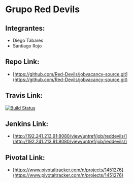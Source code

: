 # Grupo Red Devils

## Integrantes:

* Diego Tabares
* Santiago Rojo

## Repo Link:

* [https://github.com/Red-Devils/jobvacancy-source.git](https://github.com/Red-Devils/jobvacancy-source.git)

## Travis Link:

[![Build Status](https://travis-ci.org/Red-Devils/jobvacancy-source.svg)](https://travis-ci.org/Red-Devils/jobvacancy-source)

## Jenkins Link:

* [http://192.241.213.91:8080/view/untref/job/reddevils/](http://192.241.213.91:8080/view/untref/job/reddevils/)

## Pivotal Link:

* [https://www.pivotaltracker.com/n/projects/1451276](https://www.pivotaltracker.com/n/projects/1451276)
